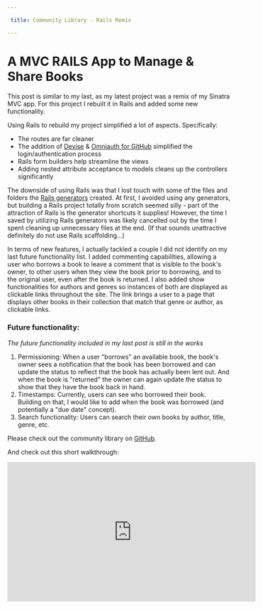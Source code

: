 ```yaml
---

 title: Community Library - Rails Remix

---
```


# A MVC RAILS App to Manage & Share Books 

This post is similar to my last, as my latest project was a remix of my Sinatra MVC app. For this project I rebuilt it in Rails and added some new functionality. 

Using Rails to rebuild my project simplified a lot of aspects. Specifically: 
- The routes are far cleaner
- The addition of [Devise](https://github.com/plataformatec/devise) & [Omniauth for GitHub](https://github.com/omniauth/omniauth-github) simplified the login/authentication process
- Rails form builders help streamline the views 
- Adding nested attribute acceptance to models cleans up the controllers significantly

The downside of using Rails was that I lost touch with some of the files and folders the [Rails generators](http://guides.rubyonrails.org/generators.html) created. At first, I avoided using any generators, but building a Rails project totally from scratch seemed silly - part of the attraction of Rails is the generator shortcuts it supplies! However, the time I saved by utilizing Rails generators was likely cancelled out by the time I spent cleaning up unnecessary files at the end. (If that sounds unattractive definitely do not use Rails scaffolding...)

In terms of new features, I actually tackled a couple I did not identify on my last future functionality list. I added commenting capabilities, allowing a user who borrows a book to leave a comment that is visible to the book's owner, to other users when they view the book prior to borrowing, and to the original user, even after the book is returned. I also added show functionalities for authors and genres so instances of both are displayed as clickable links throughout the site. The link brings a user to a page that displays other books in their collection that match that genre or author, as clickable links.

### Future functionality: 
*The future functionality included in my last post is still in the works*
1. Permissioning: When a user "borrows" an available book, the book's owner sees a notification that the book has been borrowed and can update the status to reflect that the book has actually been lent out. And when the book is "returned" the owner can again update the status to show that they have the book back in hand.
2. Timestamps: Currently, users can see who borrowed their book. Building on that, I would like to add when the book was borrowed (and potentially a "due date" concept).
3. Search functionality: Users can search their own books by author, title, genre, etc.

Please check out the community library on [GitHub](https://github.com/AutumnJ/AutumnJ-community-library-rails). 

And check out this short walkthrough:

<iframe width="560" height="315" src="https://www.youtube.com/embed/tY9wlJQEd4w" frameborder="0" allowfullscreen></iframe>